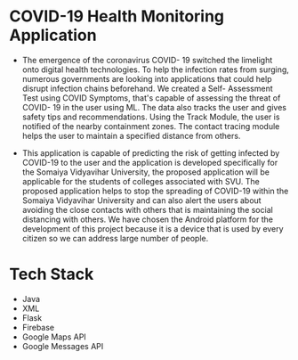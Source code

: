 # COVID-19 Health Monitoring Application

- The emergence of the coronavirus COVID- 19 switched the limelight onto digital health technologies. To help the infection rates from surging, numerous governments are looking into applications that could help disrupt infection chains beforehand. We created a Self- Assessment Test using COVID Symptoms, that's capable of assessing the threat of COVID- 19 in the user using ML. The data also tracks the user and gives safety tips and recommendations. Using the Track Module, the user is notified of the nearby containment zones. The contact tracing module helps the user to maintain a specified distance from others.

- This application is capable of predicting the risk of getting infected by COVID-19 to the user and the application is developed specifically for the Somaiya Vidyavihar University, the proposed application will be applicable for the students of colleges associated with SVU. The proposed application helps to stop the spreading of COVID-19 within the Somaiya Vidyavihar University and can also alert the users about avoiding the close contacts with others that is maintaining the social distancing with others. We have chosen the Android platform for the development of this project because it is a device that is used by every citizen so we can address large number of people.

# Tech Stack

- Java
- XML
- Flask
- Firebase
- Google Maps API
- Google Messages API
